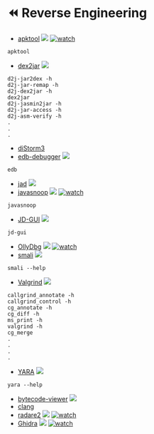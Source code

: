 # ⏪ Reverse Engineering

* [apktool](https://tools.kali.org/reverse-engineering/apktool)   [![](https://raw.githubusercontent.com/hhhrrrttt222111/Ethical-Hacking-Tools/master/0/gitlab.png?token=AKLVDP5MB6RCSXS423WWIA26WYYWM)](https://gitlab.com/kalilinux/packages/apktool)    [![watch](https://raw.githubusercontent.com/hhhrrrttt222111/Ethical-Hacking-Tools/master/0/yt.png?token=AKLVDPY5647PJVN6MSLDOHS6WYYGY)](https://www.youtube.com/watch?v=Ev4e8YguBz0)

```
apktool
```

* [dex2jar](https://tools.kali.org/reverse-engineering/dex2jar)   [![](https://raw.githubusercontent.com/hhhrrrttt222111/Ethical-Hacking-Tools/master/0/github.png?token=AKLVDP4M2RTUFTJVE5QLRV26WYYCE)](https://github.com/pxb1988/dex2jar)

```
d2j-jar2dex -h
d2j-jar-remap -h
d2j-dex2jar -h
dex2jar
d2j-jasmin2jar -h
d2j-jar-access -h
d2j-asm-verify -h
.
.
.
```

* [diStorm3](https://tools.kali.org/reverse-engineering/distorm3)
* [edb-debugger](https://tools.kali.org/reverse-engineering/edb-debugger)   [![](https://raw.githubusercontent.com/hhhrrrttt222111/Ethical-Hacking-Tools/master/0/gitlab.png?token=AKLVDP5MB6RCSXS423WWIA26WYYWM)](https://gitlab.com/kalilinux/packages/edb-debugger)

```
edb
```

* [jad](https://tools.kali.org/reverse-engineering/jad)   [![](https://raw.githubusercontent.com/hhhrrrttt222111/Ethical-Hacking-Tools/master/0/gitlab.png?token=AKLVDP5MB6RCSXS423WWIA26WYYWM)](https://gitlab.com/kalilinux/packages/jad)
* [javasnoop](https://tools.kali.org/reverse-engineering/javasnoop)   [![](https://raw.githubusercontent.com/hhhrrrttt222111/Ethical-Hacking-Tools/master/0/gitlab.png?token=AKLVDP5MB6RCSXS423WWIA26WYYWM)](https://gitlab.com/kalilinux/packages/javasnoop)    [![watch](https://raw.githubusercontent.com/hhhrrrttt222111/Ethical-Hacking-Tools/master/0/yt.png?token=AKLVDPY5647PJVN6MSLDOHS6WYYGY)](https://www.youtube.com/watch?v=ipuSmbxBxKw)

```
javasnoop
```

* [JD-GUI](https://tools.kali.org/reverse-engineering/jd-gui)   [![](https://raw.githubusercontent.com/hhhrrrttt222111/Ethical-Hacking-Tools/master/0/gitlab.png?token=AKLVDP5MB6RCSXS423WWIA26WYYWM)](https://gitlab.com/kalilinux/packages/jd-gui)

```
jd-gui
```

* [OllyDbg](https://tools.kali.org/reverse-engineering/ollydbg)   [![](https://raw.githubusercontent.com/hhhrrrttt222111/Ethical-Hacking-Tools/master/0/gitlab.png?token=AKLVDP5MB6RCSXS423WWIA26WYYWM)](https://gitlab.com/kalilinux/packages/ollydbg)    [![watch](https://raw.githubusercontent.com/hhhrrrttt222111/Ethical-Hacking-Tools/master/0/yt.png?token=AKLVDPY5647PJVN6MSLDOHS6WYYGY)](https://www.youtube.com/watch?v=l6bWorxVXiw)
* [smali](https://tools.kali.org/reverse-engineering/smali)   [![](https://raw.githubusercontent.com/hhhrrrttt222111/Ethical-Hacking-Tools/master/0/github.png?token=AKLVDP4M2RTUFTJVE5QLRV26WYYCE)](https://github.com/JesusFreke/smali)

```
smali --help
```

* [Valgrind](https://tools.kali.org/reverse-engineering/valgrind)   [![](https://raw.githubusercontent.com/hhhrrrttt222111/Ethical-Hacking-Tools/master/0/gitlab.png?token=AKLVDP5MB6RCSXS423WWIA26WYYWM)](https://gitlab.com/kalilinux/packages/valgrind)

```
callgrind_annotate -h
callgrind_control -h
cg_annotate -h
cg_diff -h
ms_print -h
valgrind -h
cg_merge
.
.
.
.
```

* [YARA](https://tools.kali.org/reverse-engineering/yara)   [![](https://raw.githubusercontent.com/hhhrrrttt222111/Ethical-Hacking-Tools/master/0/github.png?token=AKLVDP4M2RTUFTJVE5QLRV26WYYCE)](https://github.com/virustotal/yara)

```
yara --help
```

* [bytecode-viewer](https://en.kali.tools/all/?tool=181)   [![](https://raw.githubusercontent.com/hhhrrrttt222111/Ethical-Hacking-Tools/master/0/github.png?token=AKLVDP4M2RTUFTJVE5QLRV26WYYCE)](https://github.com/Konloch/bytecode-viewer)
* [clang](https://installlion.com/kali/kali/main/c/clang/install/index.html)
* [radare2](https://rada.re/n/)   [![](https://raw.githubusercontent.com/hhhrrrttt222111/Ethical-Hacking-Tools/master/0/github.png?token=AKLVDP4M2RTUFTJVE5QLRV26WYYCE)](https://github.com/radareorg/radare2)    [![watch](https://raw.githubusercontent.com/hhhrrrttt222111/Ethical-Hacking-Tools/master/0/yt.png?token=AKLVDPY5647PJVN6MSLDOHS6WYYGY)](https://www.youtube.com/watch?v=8dXhrOEGHTY)
* [Ghidra](https://ghidra-sre.org/)   [![](https://raw.githubusercontent.com/hhhrrrttt222111/Ethical-Hacking-Tools/master/0/github.png?token=AKLVDP4M2RTUFTJVE5QLRV26WYYCE)](https://github.com/NationalSecurityAgency/ghidra)    [![watch](https://raw.githubusercontent.com/hhhrrrttt222111/Ethical-Hacking-Tools/master/0/yt.png?token=AKLVDPY5647PJVN6MSLDOHS6WYYGY)](https://www.youtube.com/watch?v=fTGTnrgjuGA)
